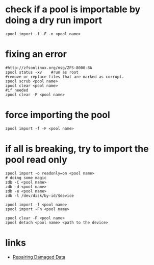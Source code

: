# check if a pool is importable by doing a dry run import

```
zpool import -f -F -n <pool name>
```

# fixing an error

```
#http://zfsonlinux.org/msg/ZFS-8000-8A
zpool status -xv    #run as root
#remove or replace files that are marked as corrupt.
zpool scrub <pool name>
zpool clear <pool name>
#if needed
zpool clear -F <pool name>
```

# force importing the pool

```
zpool import -f -F <pool name>
```

# if all is breaking, try to import the pool read only

```
zpool import -o readonly=on <pool name>
# doing some magic
zdb -C <pool name>
zdb -d <pool name>
zdb -e <pool name>
zdb -l /dev/disk/by-id/$device

zpool import -f <pool name>
zpool import -Fn <pool name>

zpool clear -F <pool name>
zpool detach <pool name> <path to the device>
```

# links

* [Repairing Damaged Data](https://docs.oracle.com/cd/E19253-01/819-5461/gbbwl/index.html)
